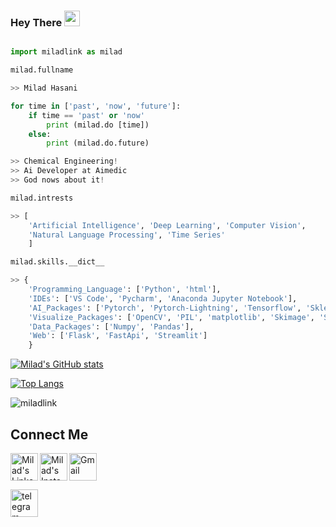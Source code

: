 ### Hey There <img src="https://media.giphy.com/media/hvRJCLFzcasrR4ia7z/giphy.gif" width="25px">


```python

import miladlink as milad

milad.fullname

>> Milad Hasani

for time in ['past', 'now', 'future']:
    if time == 'past' or 'now'
        print (milad.do [time])
    else:
        print (milad.do.future)

>> Chemical Engineering!
>> Ai Developer at Aimedic
>> God nows about it!

milad.intrests

>> [
    'Artificial Intelligence', 'Deep Learning', 'Computer Vision',
    'Natural Language Processing', 'Time Series' 
    ]

milad.skills.__dict__

>> {
    'Programming_Language': ['Python', 'html'],
    'IDEs': ['VS Code', 'Pycharm', 'Anaconda Jupyter Notebook'],
    'AI_Packages': ['Pytorch', 'Pytorch-Lightning', 'Tensorflow', 'Sklearn'],
    'Visualize_Packages': ['OpenCV', 'PIL', 'matplotlib', 'Skimage', 'Seaborn'],
    'Data_Packages': ['Numpy', 'Pandas'],
    'Web': ['Flask', 'FastApi', 'Streamlit']
    }

```

[![Milad's GitHub stats](https://github-readme-stats.vercel.app/api?username=miladlink&theme=midnight-purple&show_icons=true)](https://github.com/miladlink)

[![Top Langs](https://github-readme-stats.vercel.app/api/top-langs/?username=miladlink&thide=jupyter%20notebook&theme=midnight-purple&layout=compact)](https://github.com/miladlink)

<p align="left">
<img src="https://komarev.com/ghpvc/?username=miladlink" alt="miladlink" /> </p>


## Connect Me

<a href="https://www.linkedin.com/in/milad-hasani-ba6a91135/">
  <img align="left" alt="Milad's LinkedIN" width="44px" src="https://raw.githubusercontent.com/peterthehan/peterthehan/master/assets/linkedin.svg" />
</a>

<a href="https://www.instagram.com/milad.link/">
  <img align="left" alt="Milad's Instagram" width="44px" src="https://cdn.jsdelivr.net/npm/simple-icons@v3/icons/instagram.svg" />
</a>

[<img src="https://upload.wikimedia.org/wikipedia/commons/thumb/7/7e/Gmail_icon_%282020%29.svg/107px-Gmail_icon_%282020%29.svg.png" alt="Gmail" height="44">](milad.link.007@gmail.com)

[<img src="https://cdn.iconscout.com/icon/free/png-256/telegram-3-226554.png" alt="telegram" height="44">](https://t.me/miladlink)